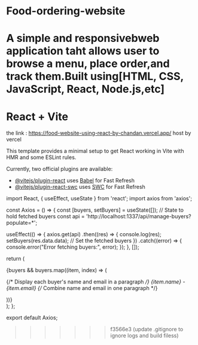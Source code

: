# Food-ordering-website
A simple and responsivebweb application taht allows user to browse a menu, place order,and track them.Built using[HTML, CSS, JavaScript, React, Node.js,etc]
=======
# React + Vite

the link :  https://food-website-using-react-by-chandan.vercel.app/
host by vercel

This template provides a minimal setup to get React working in Vite with HMR and some ESLint rules.

Currently, two official plugins are available:

- [@vitejs/plugin-react](https://github.com/vitejs/vite-plugin-react/blob/main/packages/plugin-react/README.md) uses [Babel](https://babeljs.io/) for Fast Refresh
- [@vitejs/plugin-react-swc](https://github.com/vitejs/vite-plugin-react-swc) uses [SWC](https://swc.rs/) for Fast Refresh
















import React, { useEffect, useState } from 'react';
import axios from 'axios';

const Axios = () => {
  const [buyers, setBuyers] = useState([]); // State to hold fetched buyers
  const api = 'http://localhost:1337/api/manage-buyers?populate=*';

  useEffect(() => {
    axios.get(api)
      .then((res) => {
        console.log(res);
        setBuyers(res.data.data); // Set the fetched buyers
      })
      .catch((error) => {
        console.error("Error fetching buyers:", error);
      });
  }, []);

  return (
    <div>
      {buyers && buyers.map((item, index) => (
        <div key={index}>
          <p> {/* Display each buyer's name and email in a paragraph */}
            {item.name} - {item.email} {/* Combine name and email in one paragraph */}
          </p>
        </div>
      ))}
    </div>
  );
};

export default Axios;
>>>>>>> f3566e3 (update .gitignore to ignore logs and build filess)
